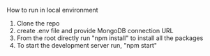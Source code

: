 How to run in local environment

1. Clone the repo
2. create .env file and provide MongoDB connection URL
3. From the root directly run "npm install" to install all the packages
4. To start the development server run, "npm start"
